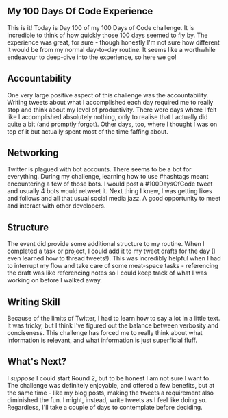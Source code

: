## My 100 Days Of Code Experience

This is it! Today is Day 100 of my 100 Days of Code challenge. It is incredible to think of how quickly those 100 days seemed to fly by. The experience was great, for sure - though honestly I'm not sure how different it would be from my normal day-to-day routine. It seems like a worthwhile endeavour to deep-dive into the experience, so here we go!

## Accountability

One very large positive aspect of this challenge was the accountability. Writing tweets about what I accomplished each day required me to really stop and think about my level of productivity. There were days where I felt like I accomplished absolutely nothing, only to realise that I actually did quite a bit (and promptly forgot). Other days, too, where I thought I was on top of it but actually spent most of the time faffing about.

## Networking

Twitter is plagued with bot accounts. There seems to be a bot for everything. During my challenge, learning how to use #hashtags meant encountering a few of those bots. I would post a #100DaysOfCode tweet and usually 4 bots would retweet it. Next thing I knew, I was getting likes and follows and all that usual social media jazz. A good opportunity to meet and interact with other developers.

## Structure

The event did provide some additional structure to my routine. When I completed a task or project, I could add it to my tweet drafts for the day (I even learned how to thread tweets!). This was incredibly helpful when I had to interrupt my flow and take care of some meat-space tasks - referencing the draft was like referencing notes so I could keep track of what I was working on before I walked away. 

## Writing Skill

Because of the limits of Twitter, I had to learn how to say a lot in a little text. It was tricky, but I think I've figured out the balance between verbosity and conciseness. This challenge has forced me to really think about what information is relevant, and what information is just superficial fluff.

## What's Next?

I *suppose* I could start Round 2, but to be honest I am not sure I want to. The challenge was definitely enjoyable, and offered a few benefits, but at the same time - like my blog posts, making the tweets a requirement also diminished the fun. I might, instead, write tweets as I feel like doing so. Regardless, I'll take a couple of days to contemplate before deciding.